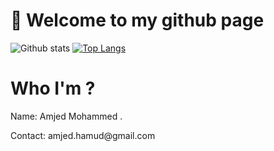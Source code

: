 # 👋 Welcome to my github page
![Github stats](https://github-readme-stats.vercel.app/api?username=Amjedd&theme=highcontrast&show_icons=true&count_private=true)
[![Top Langs](https://github-readme-stats.vercel.app/api/top-langs/?username=Amjedd&layout=compact&theme=radical)](https://github.com/Amjedd/github-readme-stats)


# Who I'm ?
<p> Name: Amjed Mohammed .</p>
<p> Contact: amjed.hamud@gmail.com</p>






  
  


